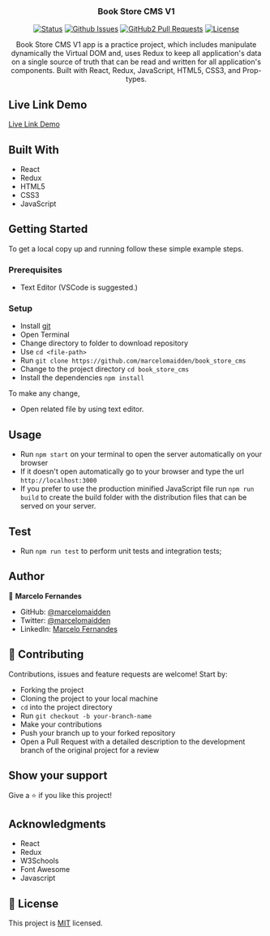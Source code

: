 <h3 align="center">Book Store CMS V1</h3>

<div align="center">

[![Status](https://img.shields.io/badge/status-active-success.svg)](https://github.com/marcelomaidden/book_store_cms)
[![Github Issues](https://img.shields.io/badge/GitHub-Issues-orange)](https://github.com/marcelomaidden/book_store_cms/issues)
[![GitHub2 Pull Requests](https://img.shields.io/badge/GitHub-Pull%20Requests-blue)](https://github.com/marcelomaidden/book_store_cms/pulls)
[![License](https://img.shields.io/badge/license-MIT-blue.svg)](/LICENSE)
</div>
<p align="center">Book Store CMS V1 app is a practice project, which includes manipulate dynamically the Virtual DOM and, uses Redux to keep all application's data on a single source of truth that can be read and written for all application's components. Built with React, Redux, JavaScript, HTML5, CSS3, and Prop-types.</p>

<!-- ## App Screenshot
![screenshot](./screenshot.png) -->

## Live Link Demo

[Live Link Demo](https://marcelomaidden-book-store-cms.herokuapp.com/)

## Built With

- React
- Redux
- HTML5
- CSS3
- JavaScript


## Getting Started

To get a local copy up and running follow these simple example steps.

### Prerequisites

- Text Editor (VSCode is suggested.)


### Setup

- Install [git](https://git-scm.com/downloads)
- Open Terminal
- Change directory to folder to download repository
- Use `cd <file-path>`
- Run `git clone https://github.com/marcelomaidden/book_store_cms`
- Change to the project directory `cd book_store_cms`
- Install the dependencies `npm install`



To make any change,

- Open related file by using text editor.

## Usage
  - Run `npm start` on your terminal to open the server automatically on your browser
  - If it doesn't open automatically go to your browser and type the url `http://localhost:3000`
  - If you prefer to use the production minified JavaScript file run `npm run build` to create the build folder with the distribution files that can be served on your server.

## Test
  - Run `npm run test` to perform unit tests and integration tests;
   
## Author

👤  **Marcelo Fernandes**

- GitHub: [@marcelomaidden](https://github.com/marcelomaidden)
- Twitter: [@marcelomaidden](https://twitter.com/marcelomaidden)
- LinkedIn: [Marcelo Fernandes](https://linkedin.com/in/marcelofernandesdearaujo) 
## 🤝 Contributing

Contributions, issues and feature requests are welcome! Start by:

- Forking the project
- Cloning the project to your local machine
- `cd` into the project directory
- Run `git checkout -b your-branch-name`
- Make your contributions
- Push your branch up to your forked repository
- Open a Pull Request with a detailed description to the development branch of the original project for a review


## Show your support

Give a ⭐️ if you like this project!

## Acknowledgments

- React
- Redux
- W3Schools
- Font Awesome
- Javascript

## 📝 License

This project is [MIT](LICENSE) licensed.
